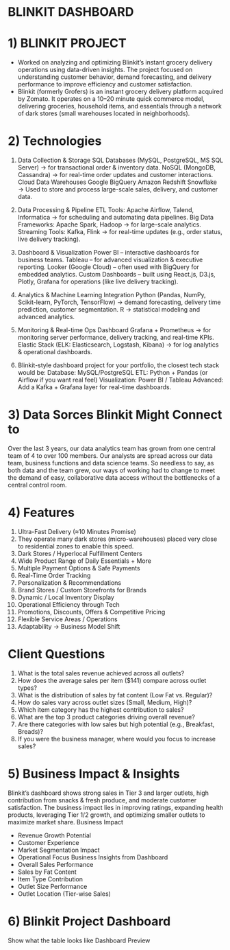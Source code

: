 # BLINKIT DASHBOARD
# 1) BLINKIT PROJECT
* Worked on analyzing and optimizing Blinkit’s instant grocery delivery operations using data-driven insights. The project focused on understanding customer behavior, demand forecasting, and delivery performance to    improve efficiency and customer satisfaction.
* Blinkit (formerly Grofers) is an instant grocery delivery platform acquired by Zomato. It operates on a 10–20 minute quick commerce model, delivering groceries, household items, and essentials through a network of   dark stores (small warehouses located in neighborhoods).
# 2) Technologies
1. Data Collection & Storage
SQL Databases (MySQL, PostgreSQL, MS SQL Server) → for transactional order & inventory data.
NoSQL (MongoDB, Cassandra) → for real-time order updates and customer interactions.
Cloud Data Warehouses
Google BigQuery
Amazon Redshift
Snowflake
→ Used to store and process large-scale sales, delivery, and customer data.
2. Data Processing & Pipeline
ETL Tools: Apache Airflow, Talend, Informatica → for scheduling and automating data pipelines.
Big Data Frameworks: Apache Spark, Hadoop → for large-scale analytics.
Streaming Tools: Kafka, Flink → for real-time updates (e.g., order status, live delivery tracking).
3. Dashboard & Visualization
Power BI – interactive dashboards for business teams.
Tableau – for advanced visualization & executive reporting.
Looker (Google Cloud) – often used with BigQuery for embedded analytics.
Custom Dashboards – built using React.js, D3.js, Plotly, Grafana for operations (like live delivery tracking).
5. Analytics & Machine Learning Integration
Python (Pandas, NumPy, Scikit-learn, PyTorch, TensorFlow) → demand forecasting, delivery time prediction, customer segmentation.
R → statistical modeling and advanced analytics.
6. Monitoring & Real-time Ops Dashboard
Grafana + Prometheus → for monitoring server performance, delivery tracking, and real-time KPIs.
Elastic Stack (ELK: Elasticsearch, Logstash, Kibana) → for log analytics & operational dashboards.

7. Blinkit-style dashboard project for your portfolio, the closest tech stack would be:
Database: MySQL/PostgreSQL
ETL: Python + Pandas (or Airflow if you want real feel)
Visualization: Power BI / Tableau
Advanced: Add a Kafka + Grafana layer for real-time dashboards.
# 3) Data Sorces Blinkit Might Connect to
Over the last 3 years, our data analytics team has grown from one central team of 4 to over 100 members. Our analysts are spread across our data team, business functions and data science teams. So needless to say, as both data and the team grew, our ways of working had to change to meet the demand of easy, collaborative data access without the bottlenecks of a central control room.
# 4) Features
1) Ultra-Fast Delivery (≈10 Minutes Promise)
2) They operate many dark stores (micro-warehouses) placed very close to residential zones to enable this speed. 
3) Dark Stores / Hyperlocal Fulfillment Centers
4) Wide Product Range of Daily Essentials + More
5) Multiple Payment Options & Safe Payments
6) Real-Time Order Tracking
7) Personalization & Recommendations
8) Brand Stores / Custom Storefronts for Brands
9) Dynamic / Local Inventory Display
10) Operational Efficiency through Tech
11) Promotions, Discounts, Offers & Competitive Pricing
12) Flexible Service Areas / Operations
13) Adaptability → Business Model Shift
# Client Questions
1) What is the total sales revenue achieved across all outlets?
2) How does the average sales per item ($141) compare across outlet types?
3) What is the distribution of sales by fat content (Low Fat vs. Regular)?
4) How do sales vary across outlet sizes (Small, Medium, High)?
5) Which item category has the highest contribution to sales?
6) What are the top 3 product categories driving overall revenue?
7) Are there categories with low sales but high potential (e.g., Breakfast, Breads)?
8) If you were the business manager, where would you focus to increase sales?
# 5) Business Impact & Insights
Blinkit’s dashboard shows strong sales in Tier 3 and larger outlets, high contribution from snacks & fresh produce, and moderate customer satisfaction. The business impact lies in improving ratings, expanding health products, leveraging Tier 1/2 growth, and optimizing smaller outlets to maximize market share.
Business Impact
* Revenue Growth Potential
* Customer Experience
* Market Segmentation Impact
* Operational Focus
Business Insights from Dashboard
* Overall Sales Performance
* Sales by Fat Content
* Item Type Contribution
* Outlet Size Performance
* Outlet Location (Tier-wise Sales)
# 6) Blinkit Project Dashboard
Show what the table looks like Dashboard Preview 
  
















